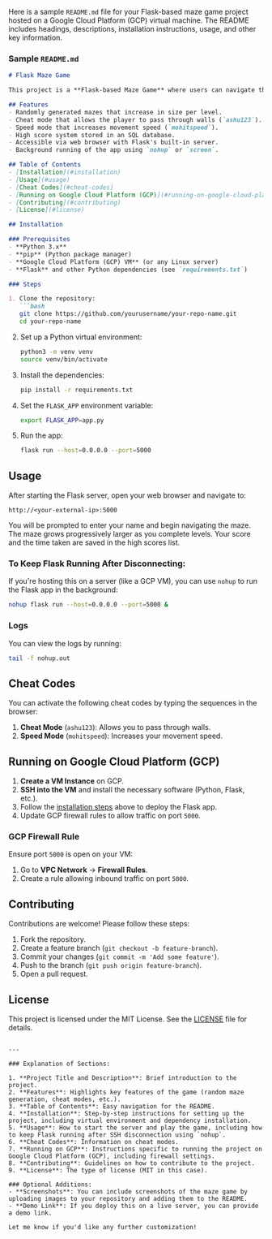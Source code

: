 Here is a sample `README.md` file for your Flask-based maze game project hosted on a Google Cloud Platform (GCP) virtual machine. The README includes headings, descriptions, installation instructions, usage, and other key information.

### Sample `README.md`

```markdown
# Flask Maze Game

This project is a **Flask-based Maze Game** where users can navigate through randomly generated mazes. The game starts with smaller mazes and progressively increases in size after each level. The player's name and high scores are saved in a database. This app is designed to be hosted on a virtual machine, such as on **Google Cloud Platform (GCP)**.

## Features
- Randomly generated mazes that increase in size per level.
- Cheat mode that allows the player to pass through walls (`ashu123`).
- Speed mode that increases movement speed (`mohitspeed`).
- High score system stored in an SQL database.
- Accessible via web browser with Flask's built-in server.
- Background running of the app using `nohup` or `screen`.

## Table of Contents
- [Installation](#installation)
- [Usage](#usage)
- [Cheat Codes](#cheat-codes)
- [Running on Google Cloud Platform (GCP)](#running-on-google-cloud-platform-gcp)
- [Contributing](#contributing)
- [License](#license)

## Installation

### Prerequisites
- **Python 3.x**
- **pip** (Python package manager)
- **Google Cloud Platform (GCP) VM** (or any Linux server)
- **Flask** and other Python dependencies (see `requirements.txt`)

### Steps

1. Clone the repository:
   ```bash
   git clone https://github.com/yourusername/your-repo-name.git
   cd your-repo-name
   ```

2. Set up a Python virtual environment:
   ```bash
   python3 -m venv venv
   source venv/bin/activate
   ```

3. Install the dependencies:
   ```bash
   pip install -r requirements.txt
   ```

4. Set the `FLASK_APP` environment variable:
   ```bash
   export FLASK_APP=app.py
   ```

5. Run the app:
   ```bash
   flask run --host=0.0.0.0 --port=5000
   ```

## Usage

After starting the Flask server, open your web browser and navigate to:
```
http://<your-external-ip>:5000
```

You will be prompted to enter your name and begin navigating the maze. The maze grows progressively larger as you complete levels. Your score and the time taken are saved in the high scores list.

### To Keep Flask Running After Disconnecting:
If you're hosting this on a server (like a GCP VM), you can use `nohup` to run the Flask app in the background:
```bash
nohup flask run --host=0.0.0.0 --port=5000 &
```

### Logs
You can view the logs by running:
```bash
tail -f nohup.out
```

## Cheat Codes

You can activate the following cheat codes by typing the sequences in the browser:

1. **Cheat Mode** (`ashu123`): Allows you to pass through walls.
2. **Speed Mode** (`mohitspeed`): Increases your movement speed.

## Running on Google Cloud Platform (GCP)

1. **Create a VM Instance** on GCP.
2. **SSH into the VM** and install the necessary software (Python, Flask, etc.).
3. Follow the [installation steps](#installation) above to deploy the Flask app.
4. Update GCP firewall rules to allow traffic on port `5000`.

### GCP Firewall Rule
Ensure port `5000` is open on your VM:
1. Go to **VPC Network** -> **Firewall Rules**.
2. Create a rule allowing inbound traffic on port `5000`.

## Contributing

Contributions are welcome! Please follow these steps:
1. Fork the repository.
2. Create a feature branch (`git checkout -b feature-branch`).
3. Commit your changes (`git commit -m 'Add some feature'`).
4. Push to the branch (`git push origin feature-branch`).
5. Open a pull request.

## License

This project is licensed under the MIT License. See the [LICENSE](LICENSE) file for details.
```

---

### Explanation of Sections:

1. **Project Title and Description**: Brief introduction to the project.
2. **Features**: Highlights key features of the game (random maze generation, cheat modes, etc.).
3. **Table of Contents**: Easy navigation for the README.
4. **Installation**: Step-by-step instructions for setting up the project, including virtual environment and dependency installation.
5. **Usage**: How to start the server and play the game, including how to keep Flask running after SSH disconnection using `nohup`.
6. **Cheat Codes**: Information on cheat modes.
7. **Running on GCP**: Instructions specific to running the project on Google Cloud Platform (GCP), including firewall settings.
8. **Contributing**: Guidelines on how to contribute to the project.
9. **License**: The type of license (MIT in this case).

### Optional Additions:
- **Screenshots**: You can include screenshots of the maze game by uploading images to your repository and adding them to the README.
- **Demo Link**: If you deploy this on a live server, you can provide a demo link.

Let me know if you'd like any further customization!

